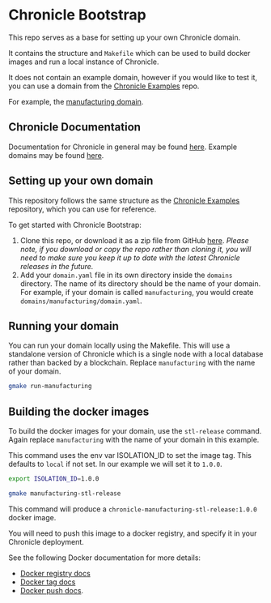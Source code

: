 # Chronicle Bootstrap

This repo serves as a base for setting up your own Chronicle domain.

It contains the structure and `Makefile` which can be used to build docker
images and run a local instance of Chronicle.

It does not contain an example domain, however if you would like to test it,
you can use a domain from the
[Chronicle Examples](https://github.com/chronicleworks/chronicle-examples) repo.

For example, the [manufacturing domain](https://github.com/chronicleworks/chronicle-examples/blob/main/domains/manufacturing/domain.yaml).

## Chronicle Documentation

Documentation for Chronicle in general may be found [here](https://docs.chronicle.works).
Example domains may be found [here](https://examples.chronicle.works).

## Setting up your own domain

This repository follows the same structure as the [Chronicle Examples](https://github.com/chronicleworks/chronicle-examples)
repository, which you can use for reference.

To get started with Chronicle Bootstrap:

1. Clone this repo, or download it as a zip file from GitHub
   [here](https://github.com/chronicleworks/chronicle-bootstrap/archive/refs/heads/main.zip).
   *Please note, if you download or copy the repo rather than cloning it,
   you will need to make sure you keep it up to date with the latest Chronicle
   releases in the future.*
1. Add your `domain.yaml` file in its own directory inside the `domains`
   directory. The name of its directory should be the name of your domain. For
   example, if your domain is called `manufacturing`, you would create
   `domains/manufacturing/domain.yaml`.

## Running your domain

You can run your domain locally using the Makefile.
This will use a standalone version of Chronicle which is a single node with a
local database rather than backed by a blockchain. Replace `manufacturing` with
the name of your domain.

```bash
gmake run-manufacturing
```

## Building the docker images

To build the docker images for your domain, use the `stl-release` command.
Again replace `manufacturing` with the name of your domain in this example.

This command uses the env var ISOLATION_ID to set the image tag.
This defaults to `local` if not set. In our example we will set it to `1.0.0`.

```bash
export ISOLATION_ID=1.0.0

gmake manufacturing-stl-release
```

This command will produce a `chronicle-manufacturing-stl-release:1.0.0`
docker image.

You will need to push this image to a docker registry, and specify it in
your Chronicle deployment.

See the following Docker documentation for more details:

* [Docker registry docs](https://docs.docker.com/registry/)
* [Docker tag docs](https://docs.docker.com/engine/reference/commandline/tag/)
* [Docker push docs](https://docs.docker.com/engine/reference/commandline/push/).
